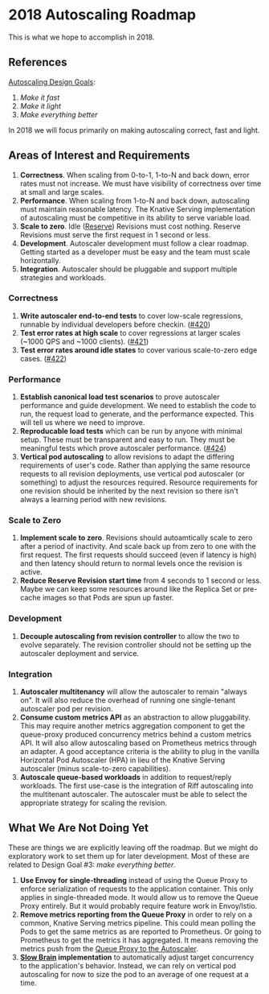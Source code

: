 # 2018 Autoscaling Roadmap

This is what we hope to accomplish in 2018.

## References

[Autoscaling Design Goals](../scaling/DEVELOPMENT.md#design-goals):

1. _Make it fast_
2. _Make it light_
3. _Make everything better_

In 2018 we will focus primarily on making autoscaling correct, fast and light.

## Areas of Interest and Requirements

1. **Correctness**. When scaling from 0-to-1, 1-to-N and back down, error rates
   must not increase. We must have visibility of correctness over time at small
   and large scales.
2. **Performance**. When scaling from 1-to-N and back down, autoscaling must
   maintain reasonable latency. The Knative Serving implementation of
   autoscaling must be competitive in its ability to serve variable load.
3. **Scale to zero**. Idle ([Reserve](../scaling/DEVELOPMENT.md#behavior)) Revisions must cost
   nothing. Reserve Revisions must serve the first request in 1 second or less.
4. **Development**. Autoscaler development must follow a clear roadmap. Getting
   started as a developer must be easy and the team must scale horizontally.
5. **Integration**. Autoscaler should be pluggable and support multiple
   strategies and workloads.

### Correctness

1. **Write autoscaler end-to-end tests** to cover low-scale regressions,
   runnable by individual developers before checkin.
   ([#420](https://github.com/knative/serving/issues/420))
2. **Test error rates at high scale** to cover regressions at larger scales
   (~1000 QPS and ~1000 clients).
   ([#421](https://github.com/knative/serving/issues/421))
3. **Test error rates around idle states** to cover various scale-to-zero edge
   cases. ([#422](https://github.com/knative/serving/issues/422))

### Performance

1. **Establish canonical load test scenarios** to prove autoscaler performance
   and guide development. We need to establish the code to run, the request load
   to generate, and the performance expected. This will tell us where we need to
   improve.
2. **Reproducable load tests** which can be run by anyone with minimal setup.
   These must be transparent and easy to run. They must be meaningful tests
   which prove autoscaler performance.
   ([#424](https://github.com/knative/serving/pull/424))
3. **Vertical pod autoscaling** to allow revisions to adapt the differing
   requirements of user's code. Rather than applying the same resource requests
   to all revision deployments, use vertical pod autoscaler (or something) to
   adjust the resources required. Resource requirements for one revision should
   be inherited by the next revision so there isn't always a learning period
   with new revisions.

### Scale to Zero

1. **Implement scale to zero**. Revisions should autoamtically scale to zero
   after a period of inactivity. And scale back up from zero to one with the
   first request. The first requests should succeed (even if latency is high)
   and then latency should return to normal levels once the revision is active.
2. **Reduce Reserve Revision start time** from 4 seconds to 1 second or less.
   Maybe we can keep some resources around like the Replica Set or pre-cache
   images so that Pods are spun up faster.

### Development

1. **Decouple autoscaling from revision controller** to allow the two to evolve
   separately. The revision controller should not be setting up the autoscaler
   deployment and service.

### Integration

1. **Autoscaler multitenancy** will allow the autoscaler to remain "always on".
   It will also reduce the overhead of running one single-tenant autoscaler pod
   per revision.
2. **Consume custom metrics API** as an abstraction to allow pluggability. This
   may require another metrics aggregation component to get the queue-proxy
   produced concurrency metrics behind a custom metrics API. It will also allow
   autoscaling based on Prometheus metrics through an adapter. A good acceptance
   criteria is the ability to plug in the vanilla Horizontal Pod Autoscaler
   (HPA) in lieu of the Knative Serving autoscaler (minus scale-to-zero
   capabilities).
3. **Autoscale queue-based workloads** in addition to request/reply workloads.
   The first use-case is the integration of Riff autoscaling into the
   multitenant autoscaler. The autoscaler must be able to select the appropriate
   strategy for scaling the revision.

## What We Are Not Doing Yet

These are things we are explicitly leaving off the roadmap. But we might do
exploratory work to set them up for later development. Most of these are related
to Design Goal #3: _make everything better_.

1. **Use Envoy for single-threading** instead of using the Queue Proxy to
   enforce serialization of requests to the application container. This only
   applies in single-threaded mode. It would allow us to remove the Queue Proxy
   entirely. But it would probably require feature work in Envoy/Istio.
2. **Remove metrics reporting from the Queue Proxy** in order to rely on a
   common, Knative Serving metrics pipeline. This could mean polling the Pods to
   get the same metrics as are reported to Prometheus. Or going to Prometheus to
   get the metrics it has aggregated. It means removing the metrics push from
   the [Queue Proxy to the Autoscaler](../scaling/DEVELOPMENT.md#context).
3. **[Slow Brain](../scaling/DEVELOPMENT.md#slow-brain--fast-brain) implementation** to
   automatically adjust target concurrency to the application's behavior.
   Instead, we can rely on vertical pod autoscaling for now to size the pod to
   an average of one request at a time.
